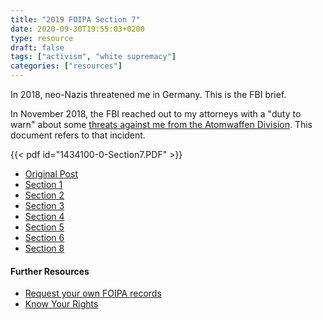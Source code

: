 ```yaml
---
title: "2019 FOIPA Section 7"
date: 2020-09-30T19:55:03+0200
type: resource
draft: false
tags: ["activism", "white supremacy"]
categories: ["resources"]
---
```


In 2018, neo-Nazis threatened me in Germany. This is the FBI brief.

<!--more-->

In November 2018, the FBI reached out to my attorneys with a "duty to warn" about some [threats against me from the Atomwaffen Division](https://www.theguardian.com/world/2019/nov/18/neo-nazi-terror-group-threatened-us-activist-germany). This document refers to that incident.

{{< pdf id="1434100-0-Section7.PDF" >}}

- [Original Post](../my-fbi-records/)
- [Section 1](../2019-foipa-section-1/)
- [Section 2](../2019-foipa-section-2/)
- [Section 3](../2019-foipa-section-3/)
- [Section 4](../2019-foipa-section-4/)
- [Section 5](../2019-foipa-section-5/)
- [Section 6](../2019-foipa-section-6/)
- [Section 8](../2019-foipa-section-8/)

#### Further Resources

- [Request your own FOIPA records](https://www.fbi.gov/services/information-management/foipa/requesting-fbi-records)
- [Know Your Rights](https://www.nlg.org/know-your-rights/)
